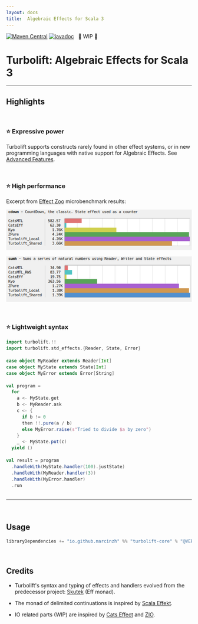 ```yaml
---
layout: docs
title:  Algebraic Effects for Scala 3
---
```


[![Maven Central](https://maven-badges.herokuapp.com/maven-central/io.github.marcinzh/turbolift-core_3/badge.svg)](https://maven-badges.herokuapp.com/maven-central/io.github.marcinzh/turbolift-core_3)  [![javadoc](https://javadoc.io/badge2/io.github.marcinzh/turbolift-core_3/javadoc.svg)](https://javadoc.io/doc/io.github.marcinzh/turbolift-core_3) &nbsp; 🚧 WIP 🚧

# Turbolift: Algebraic Effects for Scala 3

---


## Highlights

&nbsp;

### ⭐ Expressive power

Turbolift supports constructs rarely found in other effect systems,
or in new programming languages with native support for Algebraic Effects. See [Advanced Features](advanced/index.html).

&nbsp;

### ⭐ High performance

Excerpt from [Effect Zoo](https://github.com/marcinzh/effect-zoo) microbenchmark results:

![image](img/bench-cdown.png)

![image](img/bench-sumh.png)

&nbsp;

### ⭐ Lightweight syntax

```scala mdoc
import turbolift.!!
import turbolift.std_effects.{Reader, State, Error}

case object MyReader extends Reader[Int]
case object MyState extends State[Int]
case object MyError extends Error[String]

val program =
  for
    a <- MyState.get
    b <- MyReader.ask
    c <- {
      if b != 0
      then !!.pure(a / b)
      else MyError.raise(s"Tried to divide $a by zero")
    }
    _ <- MyState.put(c)
  yield ()

val result = program
  .handleWith(MyState.handler(100).justState)
  .handleWith(MyReader.handler(3))
  .handleWith(MyError.handler)
  .run
 
```

---

&nbsp;

## Usage

```scala
libraryDependencies += "io.github.marcinzh" %% "turbolift-core" % "@VERSION@"
```

&nbsp;

## Credits

- Turbolift's syntax and typing of effects and handlers evolved from the predecessor project: [Skutek](https://github.com/marcinzh/skutek) (Eff monad).

- The monad of delimited continuations is inspired by [Scala Effekt](http://b-studios.de/scala-effekt).

- IO related parts (WIP) are inspired by [Cats Effect](https://github.com/typelevel/cats-effect) and [ZIO](https://github.com/zio/zio).

